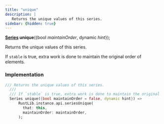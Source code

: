 ```yaml
---
title: "unique"
description: |
   Returns the unique values of this series.
sidebar: {hidden: true}
---
```

<span class="dart-code"><strong>[Series] unique</strong>({<span class="nobr">bool <i>maintainOrder</i></span>, <span class="nobr">dynamic <i>hint</i></span>});</span>

 Returns the unique values of this series.

 If `stable` is true, extra work is done to maintain the original order of elements.
### Implementation
```dart
/// Returns the unique values of this series.
  ///
  /// If `stable` is true, extra work is done to maintain the original order of elements.
  Series unique({bool maintainOrder = false, dynamic hint}) =>
      RustLib.instance.api.seriesUnique(
        that: this,
        maintainOrder: maintainOrder,
      );
```

[Series]: /reference/classes/series